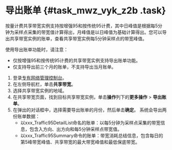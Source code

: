 # 导出账单 {#task_mwz_vyk_z2b .task}

按量计费共享带宽实例支持按增强95和按传统95计费，其中日峰值是根据每5分钟为采样点采集的带宽值计算得出，月峰值是以日峰值为基础计算得出。您可以导出共享带宽实例的账单，查看共享带宽实例每5分钟采样点的带宽峰值。

使用导出账单功能时，请注意：

-   仅按增强95和按传统95计费的共享带宽实例支持导出账单功能。
-   仅支持导出前三个月的账单，不支持导出当月账单。

1.  登录[专有网络管理控制台](https://vpcnext.console.aliyun.com)。
2.  在左侧导航栏，单击**共享带宽**。
3.  选择共享带宽实例的地域。
4.  在共享带宽页面，找到目标共享带宽实例，单击**操作**列下的**更多操作** \> **导出账单**。
5.  在弹出的对话框中，选择需要导出账单的月份，然后单击**确定**。 系统会导出两份账单数据：
    -   以xxx\_Traffic95DetailList命名的账单：以每5分钟为采样点采集的带宽信息，包含入方向、出方向和每5分钟采样点带宽值。
    -   以xxx\_Traffic95Summary命令的账单：带宽消耗总结信息，包含每日的第5峰带宽峰值、共享带宽的最大带宽峰值和最低保底带宽。

